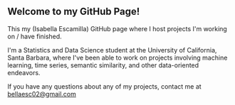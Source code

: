 ## Welcome to my GitHub Page!
This my (Isabella Escamilla) GitHub page where I host projects I'm working on / have finished.

I'm a Statistics and Data Science student at the University of California, Santa Barbara, where I've been able to work on projects involving machine learning, time series, semantic similarity, and other data-oriented endeavors. 

If you have any questions about any of my projects, contact me at bellaesc02@gmail.com
